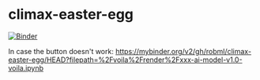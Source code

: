 # climax-easter-egg

[![Binder](https://mybinder.org/badge_logo.svg)](https://mybinder.org/v2/gh/robml/climax-easter-egg/HEAD?filepath=%2Fvoila%2Frender%2Fxxx-ai-model-v1.0-voila.ipynb)

In case the button doesn't work: https://mybinder.org/v2/gh/robml/climax-easter-egg/HEAD?filepath=%2Fvoila%2Frender%2Fxxx-ai-model-v1.0-voila.ipynb
